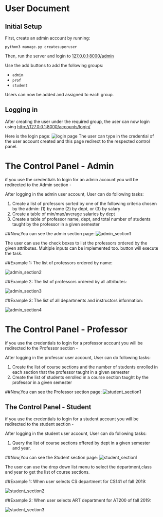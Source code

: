 
   
# User Document

## Initial Setup

First, create an admin account by running:

`python3 manage.py createsuperuser`

Then, run the server and login to [127.0.0.1:8000/admin](127.0.0.1:8000/admin)

Use the add buttons to add the following groups:

- `admin`
- `prof`
- `student`

Users can now be added and assigned to each group.



## Logging in
After creating the user under the required group, the user can now login using http://127.0.0.1:8000/accounts/login/ 

Here is the login page:
![login page](images/login_new.PNG)
The user can type in the credential of the user account created and this page redirect to the respected control panel.


# The Control Panel - Admin
if you use the credentials to login for an admin account you will be redirected to the Admin section -

After logging in the admin user account, User can do following tasks:
1. Create a list of professors sorted by one of the following criteria chosen by the admin: (1) by name (2) by dept, or (3) by salary
2. Create a table of min/max/average salaries by dept
3. Create a table of professor name, dept, and total number of students taught by the professor in a given semester
   
##Now,You can see the admin section page:
![admin_section1](images/admin_sec.PNG)

The user can use the check boxes to list the professors ordered by the given attributes. Multiple inputs can be implemented too.
button will execute the task.

##Example 1: The list of professors ordered by name:

![admin_section2](images/admin_new1.PNG)

##Example 2: The list of professors ordered by all attributes:

![admin_section3](images/admin_new2.PNG)

##Example 3: The list of all departments and instructors information:

![admin_section4](images/admin_new3.PNG)

# The Control Panel - Professor
if you use the credentials to login for a professor account you will be redirected to the Professor section -

After logging in the professor user account, User can do following tasks:

1. Create the list of course sections and the number of students enrolled in each section that the professor taught in a given semester
2. Create the list of students enrolled in a course section taught by the professor in a given semester

##Now,You can see the Professor section page:
![student_section1](images/professor1.PNG)


## The Control Panel - Student

if you use the credentials to login for a student account you will be redirected to the student section -

After logging in the student user account, User can do following tasks:
1. Query the list of course sections offered by dept in a given semester and year.

##Now,You can see the Student section page:
![student_section1](images/student_section1.png)

The user can use the drop down list menu to select the department,class and year to get the list of course sections.

##Example 1: When user selects CS department for CS141 of fall 2019:

![student_section2](images/student_section2.png)

##Example 2: When user selects ART department for AT200 of fall 2019:

![student_section3](images/student_section3.png)
